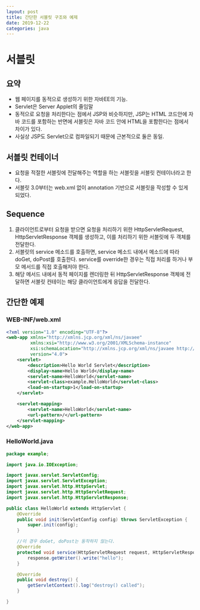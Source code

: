```yaml
---
layout: post
title: 간단한 서블릿 구조와 예제
date: 2019-12-22
categories: java
---
```


# 서블릿
## 요약
* 웹 페이지를 동적으로 생성하기 위한 자바EE의 기능. 
* Servlet은 Server Applet의 줄임말
* 동적으로 요청을 처리한다는 점에서 JSP와 비슷하지만, JSP는 HTML 코드안에 자바 코드를 포함하는 반면에 서블릿은 자바 코드 안에 HTML을 포함한다는 점에서 차이가 있다.
* 사실상 JSP도 Servlet으로 컴파일되기 때문에 근본적으로 둘은 동일.

## 서블릿 컨테이너
* 요청을 적절한 서블릿에 전달해주는 역할을 하는 서블릿을 서블릿 컨테이너라고 한다.
* 서블릿 3.0부터는 web.xml 없이 annotation 기반으로 서블릿을 작성할 수 있게 되었다.

## Sequence
1. 클라이언트로부터 요청을 받으면 요청을 처리하기 위한 HttpServletRequest, HttpServletResponse 객체를 생성하고, 이를 처리하기 위한 서블릿에 두 객체를 전달한다.
2. 서블릿의 service 메소드를 호출하면, service 메소드 내에서 메소드에 따라 doGet, doPost를 호출한다. service를 override한 경우는 직접 처리를 하거나 부모 메서드를 직접 호출해저야 한다.
3. 해당 메서드 내에서 동적 페이지를 렌더링한 뒤 HttpServletResponse 객체에 전달하면 서블릿 컨테이는 해당 클라이언트에게 응답을 전달한다. 

## 간단한 예제

### WEB-INF/web.xml
```xml
<?xml version="1.0" encoding="UTF-8"?>
<web-app xmlns="http://xmlns.jcp.org/xml/ns/javaee"
         xmlns:xsi="http://www.w3.org/2001/XMLSchema-instance"
         xsi:schemaLocation="http://xmlns.jcp.org/xml/ns/javaee http://xmlns.jcp.org/xml/ns/javaee/web-app_4_0.xsd"
         version="4.0">
    <servlet>
        <description>Hello World Servlet</description>
        <display-name>Hello World</display-name>
        <servlet-name>HelloWorld</servlet-name>
        <servlet-class>example.HelloWorld</servlet-class>
        <load-on-startup>1</load-on-startup>
    </servlet>

    <servlet-mapping>
        <servlet-name>HelloWorld</servlet-name>
        <url-pattern>/</url-pattern>
    </servlet-mapping>
</web-app>
```

### HelloWorld.java
```java
package example;

import java.io.IOException;

import javax.servlet.ServletConfig;
import javax.servlet.ServletException;
import javax.servlet.http.HttpServlet;
import javax.servlet.http.HttpServletRequest;
import javax.servlet.http.HttpServletResponse;

public class HelloWorld extends HttpServlet {
    @Override
    public void init(ServletConfig config) throws ServletException {
        super.init(config);
    }

    //이 경우 doGet, doPost는 동작하지 않는다. 
    @Override
    protected void service(HttpServletRequest request, HttpServletResponse response) throws ServletException, IOException {
        response.getWriter().write("hello");
    }

    @Override
    public void destroy() {
        getServletContext().log("destroy() called");
    }

}
```
